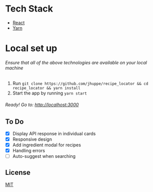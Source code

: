 # Tech Stack
- [React](https://reactjs.org/docs/getting-started.html)
- [Yarn](https://yarnpkg.com/en/docs)

# Local set up
###### Ensure that all of the above technologies are available on your local machine
1. Run `git clone https://github.com/jhuppe/recipe_locator && cd recipe_locator && yarn install`
2. Start the app by running `yarn start`
###### Ready! Go to: [http://localhost:3000](http://localhost:3000)

## To Do
- [X] Display API response in individual cards
- [X] Responsive design
- [X] Add ingredient modal for recipes
- [X] Handling errors
- [ ] Auto-suggest when searching

## License
[MIT](https://github.com/jhuppe/recipe_locator/blob/master/LICENSE)